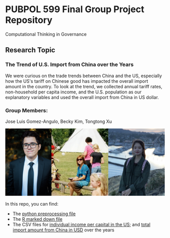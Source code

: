 # PUBPOL 599 Final Group Project Repository
Computational Thinking in Governance


## Research Topic
### The Trend of U.S. Import from China over the Years
We were curious on the trade trends between China and the US, especially how the US's tariff on Chinese good has impacted the overall import amount in the country. To look at the trend, we collected annual tariff rates, non-household per capita income, and the U.S. population as our explanatory variables and used the overall import from China in US dollar. 


### Group Members: 
Jose Luis Gomez-Angulo, Becky Kim, Tongtong Xu

<center>
<img src="https://github.com/brmkim/599GroupRepo/blob/master/Group%20members/599team.png", width="900"> 
 </center>

In this repo, you can find:
* The [python preprocessing file](https://github.com/brmkim/599GroupRepo/blob/master/FINAL_PROJECT.ipynb)
* The [R marked down file](https://github.com/brmkim/599GroupRepo/blob/master/599Final.Rmd)
* The CSV files for [individual income per capital in the US](https://github.com/brmkim/599GroupRepo/blob/master/income_per_capita.csv); and
   [total import amount from China in USD](https://github.com/brmkim/599GroupRepo/blob/master/total_import_from_china_to_US.csv)
    over the years

